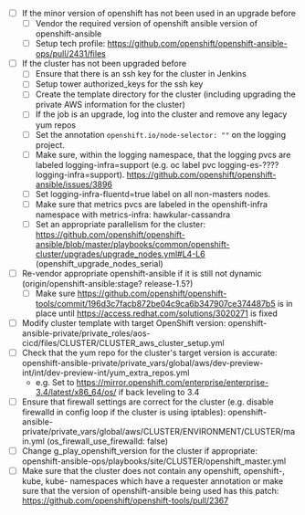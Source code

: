 - [ ] If the minor version of openshift has not been used in an upgrade before
  - [ ] Vendor the required version of openshift ansible version of openshift-ansible
  - [ ] Setup tech profile: https://github.com/openshift/openshift-ansible-ops/pull/2431/files
- [ ] If the cluster has not been upgraded before
  - [ ] Ensure that there is an ssh key for the cluster in Jenkins
  - [ ] Setup tower authorized_keys for the ssh key
  - [ ] Create the template directory for the cluster (including upgrading the private AWS information for the cluster)
  - [ ] If the job is an upgrade, log into the cluster and remove any legacy yum repos
  - [ ] Set the annotation `openshift.io/node-selector: ""` on the logging project. 
  - [ ] Make sure, within the logging namespace, that the logging pvcs are labeled logging-infra=support  (e.g. oc label pvc logging-es-???? logging-infra=support). https://github.com/openshift/openshift-ansible/issues/3896
  - [ ] Set logging-infra-fluentd=true label on all non-masters nodes.
  - [ ] Make sure that metrics pvcs are labeled in the openshift-infra namespace with metrics-infra: hawkular-cassandra
  - [ ] Set an appropriate parallelism for the cluster: https://github.com/openshift/openshift-ansible/blob/master/playbooks/common/openshift-cluster/upgrades/upgrade_nodes.yml#L4-L6  (openshift_upgrade_nodes_serial)
- [ ] Re-vendor appropriate openshift-ansible if it is still not dynamic  (origin/openshift-ansible:stage? release-1.5?)
  - [ ] Make sure https://github.com/openshift/openshift-tools/commit/196d3c7facb872be04c9ca6b347907ce374487b5 is in place until https://access.redhat.com/solutions/3020271 is fixed
- [ ] Modify cluster template with target OpenShift version: openshift-ansible-private/private_roles/aos-cicd/files/CLUSTER/CLUSTER_aws_cluster_setup.yml
- [ ] Check that the yum repo for the cluster's target version is accurate: openshift-ansible-private/private_vars/global/aws/dev-preview-int/int/dev-preview-int/yum_extra_repos.yml
  - e.g. Set to https://mirror.openshift.com/enterprise/enterprise-3.4/latest/x86_64/os/ if back leveling to 3.4
- [ ] Ensure that firewall settings are correct for the cluster (e.g. disable firewalld in config loop if the cluster is using iptables): openshift-ansible-private/private_vars/global/aws/CLUSTER/ENVIRONMENT/CLUSTER/main.yml  (os_firewall_use_firewalld: false)
- [ ] Change g_play_openshift_version for the cluster if appropriate: openshift-ansible-ops/playbooks/site/CLUSTER/openshift_master.yml
- [ ] Make sure that the cluster does not contain any openshift, openshift-, kube, kube- namespaces which have a requester annotation or make sure that the version of openshift-ansible being used has this patch: https://github.com/openshift/openshift-tools/pull/2367
